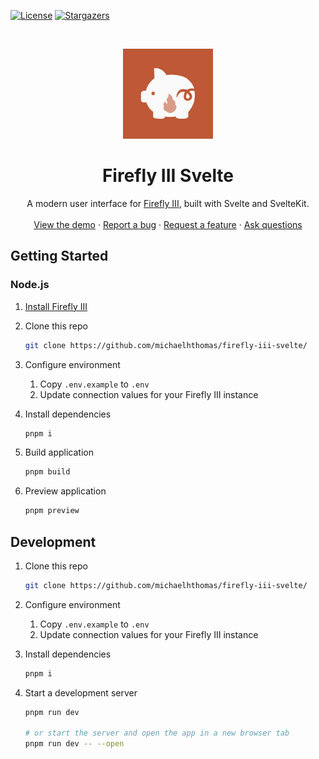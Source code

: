[![License][license-shield]][license-url]
[![Stargazers][stars-shield]][stars-url]

<!-- PROJECT LOGO -->
<br />
<p align="center">
  <a href="https://github.com/michaelhthomas/firefly-iii-svelte">
    <img src="https://raw.githubusercontent.com/michaelhthomas/firefly-iii-svelte/main/assets/icon/icon.svg" alt="Firefly III Svelte" width="144" height="144">
  </a>
</p>
  <h1 align="center">Firefly III Svelte</h1>

  <p align="center">
    A modern user interface for <a href="https://www.firefly-iii.org/">Firefly III</a>, built with Svelte and SvelteKit.
    <br />
    <br />
    <a href="https://demo.firefly-iii-svelte.michaelt.xyz/">View the demo</a>
    ·
    <a href="https://github.com/michaelhthomas/firefly-iii-svelte/issues">Report a bug</a>
    ·
    <a href="https://github.com/michaelhthomas/firefly-iii-svelte/issues">Request a feature</a>
    ·
    <a href="https://github.com/michaelhthomas/firefly-iii-svelte/discussions">Ask questions</a>
  </p>

## Getting Started

### Node.js

1. [Install Firefly III](https://docs.firefly-iii.org/firefly-iii/installation/docker/)

1. Clone this repo

   ```sh
   git clone https://github.com/michaelhthomas/firefly-iii-svelte/
   ```

1. Configure environment

   1. Copy `.env.example` to `.env`
   1. Update connection values for your Firefly III instance

1. Install dependencies

   ```sh
   pnpm i
   ```

1. Build application

   ```sh
   pnpm build
   ```

1. Preview application

   ```sh
   pnpm preview
   ```

## Development

1. Clone this repo

   ```sh
   git clone https://github.com/michaelhthomas/firefly-iii-svelte/
   ```

1. Configure environment

   1. Copy `.env.example` to `.env`
   1. Update connection values for your Firefly III instance

1. Install dependencies

   ```sh
   pnpm i
   ```

1. Start a development server

   ```bash
   pnpm run dev

   # or start the server and open the app in a new browser tab
   pnpm run dev -- --open
   ```

[license-shield]: https://img.shields.io/github/license/michaelhthomas/firefly-iii-svelte.svg?style=flat-square
[license-url]: https://www.gnu.org/licenses/agpl-3.0.html
[stars-shield]: https://img.shields.io/github/stars/michaelhthomas/firefly-iii-svelte.svg?style=flat-square
[stars-url]: https://github.com/michaelhthomas/firefly-iii-svelte/stargazers
